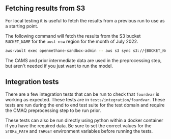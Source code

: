## Fetching results from S3

For local testing it is useful to fetch the results from a previous run to use as a starting point.

The following command will fetch the results from the S3 bucket `BUCKET_NAME` for the `aust-nsw` region for the month of July 2022.

```bash
aws-vault exec openmethane-sandbox-admin -- aws s3 sync s3://{BUCKET_NAME}/aust-nsw/monthly/2022/07 data/aust-nsw/monthly/2022/07 --exclude 'prior/intermediates/*' --exclude 'cams/*'
```

The CAMS and prior intermediate data are used in the preprocessing step, but aren't needed if you just want to run the model.


## Integration tests

There are a few integration tests that can be run to check that `fourdvar` is working as expected. 
These tests are in `tests/integration/fourdvar`.
These tests are run during the end to end test suite for the test domain and require the CMAQ preprocessing step to be run prior.

These tests can also be run directly using python within a docker container if you have the required data. 
Be sure to set the correct values for the  `STORE_PATH` and `TARGET` environment variables before running the tests.
